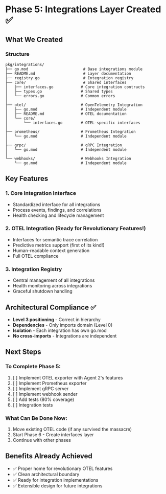 # Phase 5: Integrations Layer Created ✅

## What We Created

### Structure
```
pkg/integrations/
├── go.mod                        # Base integrations module
├── README.md                     # Layer documentation
├── registry.go                   # Integration registry
├── core/                         # Shared interfaces
│   ├── interfaces.go            # Core integration contracts
│   ├── types.go                 # Shared types
│   └── errors.go                # Common errors
│
├── otel/                        # OpenTelemetry Integration
│   ├── go.mod                   # Independent module
│   ├── README.md                # OTEL documentation
│   └── core/
│       └── interfaces.go        # OTEL-specific interfaces
│
├── prometheus/                  # Prometheus Integration
│   └── go.mod                   # Independent module
│
├── grpc/                        # gRPC Integration
│   └── go.mod                   # Independent module
│
└── webhooks/                    # Webhooks Integration
    └── go.mod                   # Independent module
```

## Key Features

### 1. Core Integration Interface
- Standardized interface for all integrations
- Process events, findings, and correlations
- Health checking and lifecycle management

### 2. OTEL Integration (Ready for Revolutionary Features!)
- Interfaces for semantic trace correlation
- Predictive metrics support (first of its kind!)
- Human-readable context generation
- Full OTEL compliance

### 3. Integration Registry
- Central management of all integrations
- Health monitoring across integrations
- Graceful shutdown handling

## Architectural Compliance ✅

- **Level 3 positioning** - Correct in hierarchy
- **Dependencies** - Only imports domain (Level 0)
- **Isolation** - Each integration has own go.mod
- **No cross-imports** - Integrations are independent

## Next Steps

### To Complete Phase 5:
1. [ ] Implement OTEL exporter with Agent 2's features
2. [ ] Implement Prometheus exporter
3. [ ] Implement gRPC server
4. [ ] Implement webhook sender
5. [ ] Add tests (80% coverage)
6. [ ] Integration tests

### What Can Be Done Now:
1. Move existing OTEL code (if any survived the massacre)
2. Start Phase 6 - Create interfaces layer
3. Continue with other phases

## Benefits Already Achieved

- ✅ Proper home for revolutionary OTEL features
- ✅ Clean architectural boundary
- ✅ Ready for integration implementations
- ✅ Extensible design for future integrations
